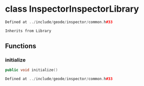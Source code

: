 # class InspectorInspectorLibrary

```cpp
Defined at ../include/geode/inspector/common.h#33
```

```cpp
Inherits from Library
```



## Functions

### initialize

```cpp
public void initialize()
```

```cpp
Defined at ../include/geode/inspector/common.h#33
```



